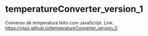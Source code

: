 # temperatureConverter_version_1

Converso de temperatura feito com JavaScript.
Link: https://yluiz.github.io/temperatureConverter_version_1/
